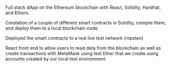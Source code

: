 Full stack dApp on the Ethereum blockchain with React, Solidity, Hardhat, and Ethers.

Creatation of a couple of different smart contracts in Solidity, compile them, and deploy them to a local blockchain node.

Deployed the smart contracts to a real live test network (ropsten)

React front end to allow users to read data from the blockchain as well as create transactions with MetaMask using test Ether that we create using accounts created by our local test environment.
